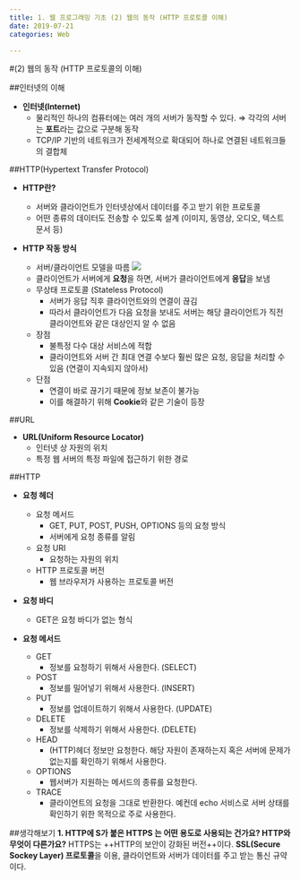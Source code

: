 ```yaml
---
title: 1. 웹 프로그래밍 기초 (2) 웹의 동작 (HTTP 프로토콜 이해)
date: 2019-07-21
categories: Web

---
```


#(2) 웹의 동작 (HTTP 프로토콜의 이해)

##인터넷의 이해
- **인터넷(Internet)**
	-  물리적인 하나의 컴퓨터에는 여러 개의 서버가 동작할 수 있다. ⇒ 각각의 서버는 **포트**라는 값으로 구분해 동작 
	-  TCP/IP 기반의 네트워크가 전세계적으로 확대되어 하나로 연결된 네트워크들의 결합체


##HTTP(Hypertext Transfer Protocol)
- **HTTP란?**
	- 서버와 클라이언트가 인터넷상에서 데이터를 주고 받기 위한 프로토콜
	- 어떤 종류의 데이터도 전송할 수 있도록 설계 (이미지, 동영상, 오디오, 텍스트 문서 등)

- **HTTP 작동 방식**
	- 서버/클라이언트 모델을 따름
![](https://img1.daumcdn.net/thumb/R1280x0/?scode=mtistory2&fname=https%3A%2F%2Fk.kakaocdn.net%2Fdn%2FeaSkpp%2FbtqwVg6uDzD%2FrRibtSz0DUk0lKobXJujG0%2Fimg.png)
	- 클라이언트가 서버에게 **요청**을 하면, 서버가 클라이언트에게 **응답**을 보냄
	- 무상태 프로토콜 (Stateless Protocol)
		- 서버가 응답 직후 클라이언트와의 연결이 끊김
		- 따라서 클라이언트가 다음 요청을 보내도 서버는 해당 클라이언트가 직전 클라이언트와 같은 대상인지 알 수 없음
	- 장점
		- 불특정 다수 대상 서비스에 적합
		- 클라이언트와 서버 간 최대 연결 수보다 훨씬 많은 요청, 응답을 처리할 수 있음 (연결이 지속되지 않아서)
	- 단점
		- 연결이 바로 끊기기 때문에 정보 보존이 불가능
		- 이를 해결하기 위해 **Cookie**와 같은 기술이 등장

##URL
- **URL(Uniform Resource Locator)**
	- 인터넷 상 자원의 위치
	- 특정 웹 서버의 특정 파일에 접근하기 위한 경로

##HTTP
- **요청 헤더**
	- 요청 메서드
		- GET, PUT, POST, PUSH, OPTIONS 등의 요청 방식
		- 서버에게 요청 종류를 알림
	- 요청 URI
		- 요청하는 자원의 위치
	- HTTP 프로토콜 버전
		- 웹 브라우저가 사용하는 프로토콜 버전

- **요청 바디**
	- GET은 요청 바디가 없는 형식

- **요청 메서드**
	- GET
		- 정보를 요청하기 위해서 사용한다. (SELECT)
	- POST
    	- 정보를 밀어넣기 위해서 사용한다. (INSERT)
	- PUT
		- 정보를 업데이트하기 위해서 사용한다. (UPDATE)
	- DELETE
		- 정보를 삭제하기 위해서 사용한다. (DELETE)
	- HEAD
		- (HTTP)헤더 정보만 요청한다. 해당 자원이 존재하는지 혹은 서버에 문제가 없는지를 확인하기 위해서 사용한다.
	- OPTIONS
		- 웹서버가 지원하는 메서드의 종류를 요청한다.
	- TRACE
		- 클라이언트의 요청을 그대로 반환한다. 예컨데 echo 서비스로 서버 상태를 확인하기 위한 목적으로 주로 사용한다.


##생각해보기
**1. HTTP에 S가 붙은 HTTPS 는 어떤 용도로 사용되는 건가요? HTTP와 무엇이 다른가요?**
	HTTPS는 ++HTTP의 보안이 강화된 버전++이다.
    **SSL(Secure Sockey Layer) 프로토콜**을 이용, 클라이언트와 서버가 데이터를 주고 받는 통신 규약이다.
